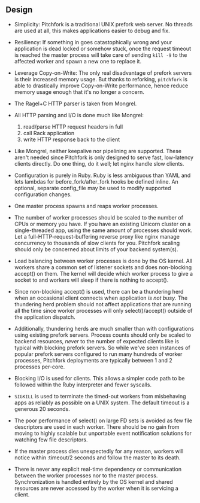 ## Design

* Simplicity: Pitchfork is a traditional UNIX prefork web server.
  No threads are used at all, this makes applications easier to debug
  and fix.
  
* Resiliency: If something in goes catastophically wrong and your application
  is dead locked or somehow stuck, once the request timeout is reached the master
  process will take care of sending `kill -9` to the affected worker and
  spawn a new one to replace it.

* Leverage Copy-on-Write: The only real disadvantage of prefork servers is
  their increased memory usage. But thanks to reforking, `pitchfork` is able
  to drastically improve Copy-on-Write performance, hence reduce memory usage
  enough that it's no longer a concern.

* The Ragel+C HTTP parser is taken from Mongrel.

* All HTTP parsing and I/O is done much like Mongrel:
    1. read/parse HTTP request headers in full
    2. call Rack application
    3. write HTTP response back to the client

* Like Mongrel, neither keepalive nor pipelining are supported.
  These aren't needed since Pitchfork is only designed to serve
  fast, low-latency clients directly.  Do one thing, do it well;
  let nginx handle slow clients.

* Configuration is purely in Ruby. Ruby is less
  ambiguous than YAML and lets lambdas for
  before_fork/after_fork hooks be defined inline. An
  optional, separate config_file may be used to modify supported
  configuration changes.

* One master process spawns and reaps worker processes.

* The number of worker processes should be scaled to the number of
  CPUs or memory you have. If you have an existing
  Unicorn cluster on a single-threaded app, using the same amount of
  processes should work. Let a full-HTTP-request-buffering reverse
  proxy like nginx manage concurrency to thousands of slow clients for
  you. Pitchfork scaling should only be concerned about limits of your
  backend system(s).

* Load balancing between worker processes is done by the OS kernel.
  All workers share a common set of listener sockets and does
  non-blocking accept() on them.  The kernel will decide which worker
  process to give a socket to and workers will sleep if there is
  nothing to accept().

* Since non-blocking accept() is used, there can be a thundering
  herd when an occasional client connects when application
  *is not busy*.  The thundering herd problem should not affect
  applications that are running all the time since worker processes
  will only select()/accept() outside of the application dispatch.

* Additionally, thundering herds are much smaller than with
  configurations using existing prefork servers.  Process counts should
  only be scaled to backend resources, _never_ to the number of expected
  clients like is typical with blocking prefork servers.  So while we've
  seen instances of popular prefork servers configured to run many
  hundreds of worker processes, Pitchfork deployments are typically between
  1 and 2 processes per-core.

* Blocking I/O is used for clients. This allows a simpler code path
  to be followed within the Ruby interpreter and fewer syscalls.

* `SIGKILL` is used to terminate the timed-out workers from misbehaving apps
  as reliably as possible on a UNIX system. The default timeout is a
  generous 20 seconds.

* The poor performance of select() on large FD sets is avoided
  as few file descriptors are used in each worker.
  There should be no gain from moving to highly scalable but
  unportable event notification solutions for watching few
  file descriptors.

* If the master process dies unexpectedly for any reason,
  workers will notice within :timeout/2 seconds and follow
  the master to its death.

* There is never any explicit real-time dependency or communication
  between the worker processes nor to the master process.
  Synchronization is handled entirely by the OS kernel and shared
  resources are never accessed by the worker when it is servicing
  a client.
